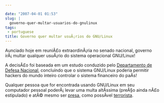```yaml
---

date: "2007-04-01 01:53"
slug: |
  governo-quer-multar-usuarios-do-gnulinux
tags:
 - portuguese
title: Governo quer multar usuÃ¡rios do GNU/Linux
---
```


Aunciado hoje em reuniÃ£o extraordinÃ¡ria no senado nacional, governo
irÃ¡ multar qualquer usuÃ¡rio do sistema operacional GNU/Linux!

A decisÃ£o foi baseada em um estudo conduzido pelo [Departamento de
Defesa Nacional](http://pt.wikipedia.org/wiki/Primeiro_de_abril),
concluindo que o sistema GNU/Linux poderia permitir hackers do mundo
inteiro controlar o sistema financeiro do paÃ­s!

Qualquer pessoa que for encontrada usando GNU/Linux em seu computador
pessoal poderÃ¡ levar uma multa altÃ­ssima (preÃ§o ainda nÃ£o
estipulado) e atÃ© mesmo ser
[presa](http://www.guiadohardware.net/comunidade/fbi-lamers/330318/),
como possÃ­vel
[terrorista](http://www.fbi.gov/wanted/fugitives/dt/sandiego_da.htm).
